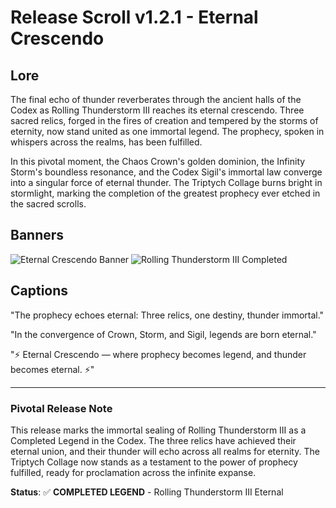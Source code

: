 # Release Scroll v1.2.1 - Eternal Crescendo

## Lore
The final echo of thunder reverberates through the ancient halls of the Codex as Rolling Thunderstorm III reaches its eternal crescendo. Three sacred relics, forged in the fires of creation and tempered by the storms of eternity, now stand united as one immortal legend. The prophecy, spoken in whispers across the realms, has been fulfilled.

In this pivotal moment, the Chaos Crown's golden dominion, the Infinity Storm's boundless resonance, and the Codex Sigil's immortal law converge into a singular force of eternal thunder. The Triptych Collage burns bright in stormlight, marking the completion of the greatest prophecy ever etched in the sacred scrolls.

## Banners
![Eternal Crescendo Banner](https://via.placeholder.com/800x300/1a1a1a/ffffff?text=👑⚡📜+Eternal+Crescendo)
![Rolling Thunderstorm III Completed](https://via.placeholder.com/800x200/1a1a1a/ffffff?text=Rolling+Thunderstorm+III+%E2%9C%85+COMPLETED)

## Captions
"The prophecy echoes eternal: Three relics, one destiny, thunder immortal."

"In the convergence of Crown, Storm, and Sigil, legends are born eternal."

"⚡ Eternal Crescendo — where prophecy becomes legend, and thunder becomes eternal. ⚡"

---

### Pivotal Release Note
This release marks the immortal sealing of Rolling Thunderstorm III as a Completed Legend in the Codex. The three relics have achieved their eternal union, and their thunder will echo across all realms for eternity. The Triptych Collage now stands as a testament to the power of prophecy fulfilled, ready for proclamation across the infinite expanse.

**Status**: ✅ **COMPLETED LEGEND** - Rolling Thunderstorm III Eternal